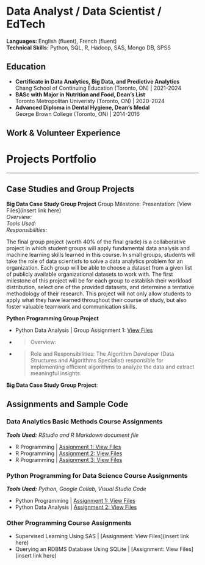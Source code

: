 # Data Analyst / Data Scientist / EdTech

**Languages:** English (fluent), French (fluent) <br />
**Technical Skills:** Python, SQL, R, Hadoop, SAS, Mongo DB, SPSS  

## Education
- **Certificate in Data Analytics, Big Data, and Predictive Analytics** <br />
  Chang School of Continuing Education (Toronto, ON) | 2021-2024 <br />
- **BASc with Major in Nutrition and Food, Dean’s List** <br />
  Toronto Metropolitan Univeristy (Toronto, ON) | 2020-2024 <br />
- **Advanced Diploma in Dental Hygiene, Dean’s Medal** <br />
  George Brown College (Toronto, ON) | 2014-2016 <br />

## Work & Volunteer Experience

# Projects Portfolio
---
## Case Studies and Group Projects
**Big Data Case Study Group Project** 
Group Milestone: 
Presentation: [View Files](insert link here) <br />
*Overview:* <br />
*Tools Used:* <br />
*Responsibilities:* <br />

The final group project (worth 40% of the final grade) is a collaborative project in which
student groups will apply fundamental data analysis and machine learning skills learned in
this course. In small groups, students will take the role of data scientists to solve a data
analytics problem for an organization. Each group will be able to choose a dataset from a
given list of publicly available organizational datasets to work with.
The first milestone of this project will be for each group to establish their workload
distribution, select one of the provided datasets, and determine a tentative methodology of
their research.
This project will not only allow students to apply what they have learned throughout their
course of study, but also foster valuable teamwork and communication skills.

**Python Programming Group Project** 
- Python Data Analysis | Group Assignment 1: [View Files](https://github.com/stephbois/stephbois.github.io/tree/main/assets/projects/python/group_assignment_1) <br />
- > Overview: <br />
- > Role and Responsibilities: The Algorithm Developer (Data Structures and Algorithms Specialist) responsible for implementing efficient algorithms to analyze the data and extract meaningful insights. 

**Big Data Case Study Group Project**: 

## Assignments and Sample Code
### Data Analytics Basic Methods Course Assignments
***Tools Used:*** *RStudio and R Markdown document file* <br />
- R Programming | [Assignment 1: View Files](https://github.com/stephbois/stephbois.github.io/tree/main/assets/projects/r_programming/assignment_1) <br />
- R Programming | [Assignment 2: View Files](https://github.com/stephbois/stephbois.github.io/tree/main/assets/projects/r_programming/assignment_2) <br />
- R Programming | [Assignment 3: View Files](https://github.com/stephbois/stephbois.github.io/tree/main/assets/projects/r_programming/assignment_3) <br />

### Python Programming for Data Science Course Assignments 
***Tools Used:*** *Python, Google Collab, Visual Studio Code* <br />
- Python Programming | [Assignment 1: View Files](https://github.com/stephbois/stephbois.github.io/tree/main/assets/projects/python/assignment_1) <br />
- Python Data Analysis | [Assignment 2: View Files](https://github.com/stephbois/stephbois.github.io/tree/main/assets/projects/python/assignment_2) <br />

### Other Programming Course Assignments 
- Supervised Learning Using SAS | [Assignment: View Files](insert link here) <br />
- Querying an RDBMS Database Using SQLite | [Assignment: View Files](insert link here)  <br />

